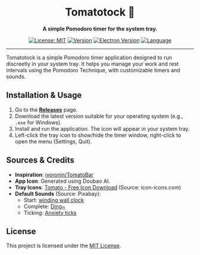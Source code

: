 <div align="center">

# Tomatotock 🍅

**A simple Pomodoro timer for the system tray.**

[![License: MIT](https://img.shields.io/badge/License-MIT-yellow.svg)](https://opensource.org/licenses/MIT)
[![Version](https://img.shields.io/github/package-json/v/YOUR_GITHUB_USERNAME/tomatotock)](https://github.com/YOUR_GITHUB_USERNAME/tomatotock/releases) <!-- Updated Repo Link -->
[![Electron Version](https://img.shields.io/badge/electron-^22.3.27-blue.svg)](https://www.electronjs.org/)
[![Language](https://img.shields.io/badge/language-English%20%7C%20%E4%B8%AD%E6%96%87-blue)](README.zh.md) <!-- Corrected link to README.zh.md -->

</div>

---

Tomatotock is a simple Pomodoro timer application designed to run discreetly in your system tray. It helps you manage your work and rest intervals using the Pomodoro Technique, with customizable timers and sounds.

## Installation & Usage

1.  Go to the [**Releases**](https://github.com/YOUR_GITHUB_USERNAME/tomatotock/releases) page.
2.  Download the latest version suitable for your operating system (e.g., `.exe` for Windows).
3.  Install and run the application. The icon will appear in your system tray.
4.  Left-click the tray icon to show/hide the timer window, right-click to open the menu (Settings, Quit).

## Sources & Credits

*   **Inspiration**: [ivoronin/TomatoBar](https://github.com/ivoronin/TomatoBar)
*   **App Icon**: Generated using Doubao AI.
*   **Tray Icons**: [Tomato - Free Icon Download](https://icon-icons.com/icon/tomato/100803) (Source: icon-icons.com)
*   **Default Sounds** (Source: Pixabay):
    *   Start: [winding wall clock](https://pixabay.com/sound-effects/winding-wall-clock-66230/)
    *   Complete: [Ding~](https://pixabay.com/sound-effects/ding-126626/)
    *   Ticking: [Anxiety ticks](https://pixabay.com/sound-effects/anxiety-ticks-247694/)

## License

This project is licensed under the [MIT License](LICENSE).
